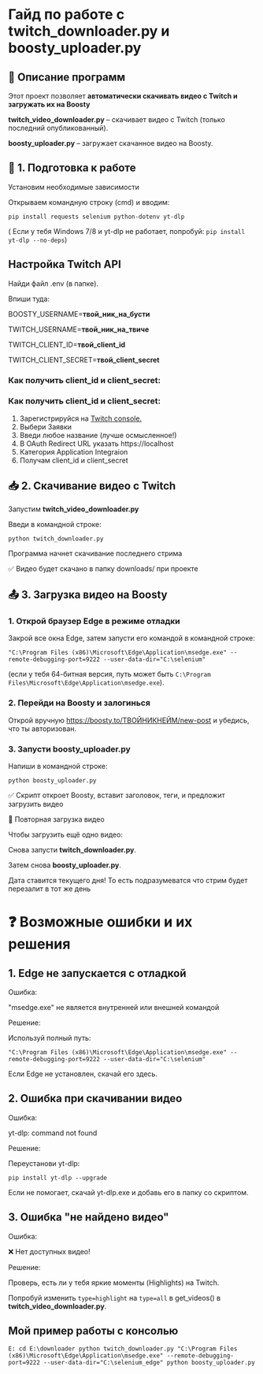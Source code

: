 # Гайд по работе с twitch_downloader.py и boosty_uploader.py

## 📌 Описание программ
Этот проект позволяет **автоматически скачивать видео с Twitch и загружать их на Boosty**

**twitch_video_downloader.py** – скачивает видео с Twitch (только последний опубликованный).

**boosty_uploader.py** – загружает скачанное видео на Boosty.

## 🔧 1. Подготовка к работе
Установим необходимые зависимости

Открываем командную строку (cmd) и вводим:

`pip install requests selenium python-dotenv yt-dlp`

( Если у тебя Windows 7/8 и yt-dlp не работает, попробуй:
`pip install yt-dlp --no-deps`)

## Настройка Twitch API

Найди файл .env (в папке).

Впиши туда:

BOOSTY_USERNAME=**твой_ник_на_бусти**

TWITCH_USERNAME=**твой_ник_на_твиче**

TWITCH_CLIENT_ID=**твой_client_id**

TWITCH_CLIENT_SECRET=**твой_client_secret**

### Как получить client_id и client_secret:

### Как получить client_id и client_secret:

1) Зарегистрируйся на [Twitch console.](https://dev.twitch.tv/console)
2) Выбери Заявки
3) Введи любое название (лучше осмысленное!)
4) В OAuth Redirect URL указать https://localhost
5) Категория Application Integraion
6) Получам client_id и client_secret

## 📥 2. Скачивание видео с Twitch

Запустим **twitch_video_downloader.py**

Введи в командной строке:

`python twitch_downloader.py`

Программа начнет скачивание последнего стрима

✅ Видео будет скачано в папку downloads/ при проекте

## 📤 3. Загрузка видео на Boosty

### 1. Открой браузер Edge в режиме отладки

Закрой все окна Edge, затем запусти его командой в командной строке:

`"C:\Program Files (x86)\Microsoft\Edge\Application\msedge.exe" --remote-debugging-port=9222 --user-data-dir="C:\selenium"`

(если у тебя 64-битная версия, путь может быть `C:\Program Files\Microsoft\Edge\Application\msedge.exe`).

### 2. Перейди на Boosty и залогинься

Открой вручную https://boosty.to/ТВОЙНИКНЕЙМ/new-post и убедись, что ты авторизован.

### 3. Запусти boosty_uploader.py

Напиши в командной строке:

`python boosty_uploader.py`

✅ Скрипт откроет Boosty, вставит заголовок, теги, и предложит загрузить видео

🔄 Повторная загрузка видео

Чтобы загрузить ещё одно видео:

Снова запусти **twitch_downloader.py**.

Затем снова **boosty_uploader.py**.

Дата ставится текущего дня! То есть подразумеватся что стрим будет перезалит в тот же день

# ❓ Возможные ошибки и их решения

## 1. Edge не запускается с отладкой

Ошибка:

"msedge.exe" не является внутренней или внешней командой

Решение:

Используй полный путь:

`"C:\Program Files (x86)\Microsoft\Edge\Application\msedge.exe" --remote-debugging-port=9222 --user-data-dir="C:\selenium"`

Если Edge не установлен, скачай его здесь.

## 2. Ошибка при скачивании видео

Ошибка:

yt-dlp: command not found

Решение:

Переустанови yt-dlp:

`pip install yt-dlp --upgrade`

Если не помогает, скачай yt-dlp.exe и добавь его в папку со скриптом.

## 3. Ошибка "не найдено видео"

Ошибка:

❌ Нет доступных видео!

Решение:

Проверь, есть ли у тебя яркие моменты (Highlights) на Twitch.

Попробуй изменить `type=highlight` на `type=all` в get_videos() в **twitch_video_downloader.py**.

## Мой пример работы с консолью

`E:
cd E:\downloader
python twitch_downloader.py
"C:\Program Files (x86)\Microsoft\Edge\Application\msedge.exe" --remote-debugging-port=9222 --user-data-dir="C:\selenium_edge"
python boosty_uploader.py`
